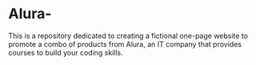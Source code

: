 # Alura-
This is a repository dedicated to creating a fictional one-page website to promote a combo of products from Alura, an IT company that provides courses to build your coding skills.
